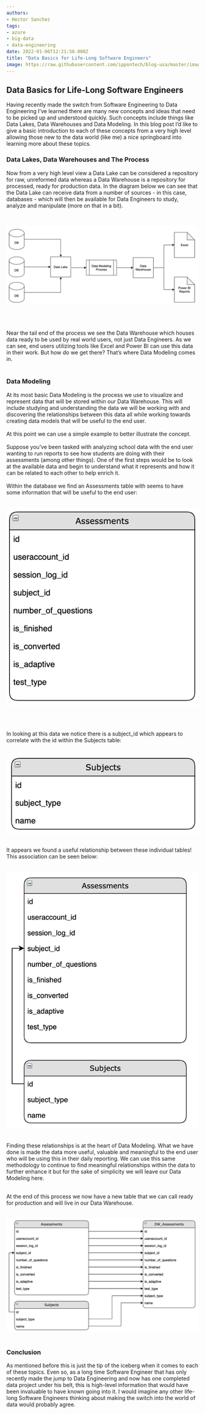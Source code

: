 ```yaml
---
authors:
- Hector Sanchez
tags:
- azure
- big-data
- data-engineering
date: 2022-01-06T12:21:50.000Z
title: "Data Basics for Life-Long Software Engineers"
image: https://raw.githubusercontent.com/ippontech/blog-usa/master/images/2022/01/data_basics_cover.png
---
```


## Data Basics for Life-Long Software Engineers  
Having recently made the switch from Software Engineering to Data Engineering I’ve learned there are many new concepts and ideas that need to be picked up and understood quickly. Such concepts include things like Data Lakes, Data Warehouses and Data Modeling. In this blog post I’d like to give a basic introduction to each of these concepts from a very high level allowing those new to the data world (like me) a nice springboard into learning more about these topics.

### Data Lakes, Data Warehouses and The Process
Now from a very high level view a Data Lake can be considered a repository for raw, unreformed data whereas a Data Warehouse is a repository for processed, ready for production data. In the diagram below we can see that the Data Lake can receive data from a number of sources - in this case, databases - which will then be available for Data Engineers to study, analyze and manipulate (more on that in a bit). 

<br>

![model_1](https://raw.githubusercontent.com/ippontech/blog-usa/master/images/2022/01/data_basics_1.png)

<br><br>

Near the tail end of the process we see the Data Warehouse which houses data ready to be used by real world users, not just Data Engineers. As we can see, end users utilizing tools like Excel and Power BI can use this data in their work. But how do we get there? That’s where Data Modeling comes in.
<br><br>

### Data Modeling
At its most basic Data Modeling is the process we use to visualize and represent data that will be stored within our Data Warehouse. This will include studying and understanding the data we will be working with and discovering the relationships between this data all while working towards creating data models that will be useful to the end user. 
<br><br>
At this point we can use a simple example to better illustrate the concept. 
<br><br>
Suppose you’ve been tasked with analyzing school data with the end user wanting to run reports to see how students are doing with their assessments (among other things). One of the first steps would be to look at the available data and begin to understand what it represents and how it can be related to each other to help enrich it.
<br><br>
Within the database we find an Assessments table with seems to have some information that will be useful to the end user:
<br><br>

![model_2](https://raw.githubusercontent.com/ippontech/blog-usa/master/images/2022/01/data_basics_2.png)

<br><br>

In looking at this data we notice there is a subject_id which appears to correlate with the id within the Subjects table:
<br><br>

![model_3](https://raw.githubusercontent.com/ippontech/blog-usa/master/images/2022/01/data_basics_3.png)
<br><br>

It appears we found a useful relationship between these individual tables! This association can be seen below: 
<br><br>

![model_4](https://raw.githubusercontent.com/ippontech/blog-usa/master/images/2022/01/data_basics_4.png)
<br><br>

Finding these relationships is at the heart of Data Modeling. What we have done is made the data more useful, valuable and meaningful to the end user who will be using this in their daily reporting. We can use this same methodology to continue to find meaningful relationships within the data to further enhance it but for the sake of simplicity we will leave our Data Modeling here. 
<br><br>

At the end of this process we now have a new table that we can call ready for production and will live in our Data Warehouse. 
<br><br>

![model_5](https://raw.githubusercontent.com/ippontech/blog-usa/master/images/2022/01/data_basics_5.png)
<br><br>

### Conclusion
As mentioned before this is just the tip of the iceberg when it comes to each of these topics. Even so, as a long time Software Engineer that has only recently made the jump to Data Engineering and now has one completed data project under his belt, this is high-level information that would have been invaluable to have known going into it. I would imagine any other life-long Software Engineers thinking about making the switch into the world of data would probably agree.

